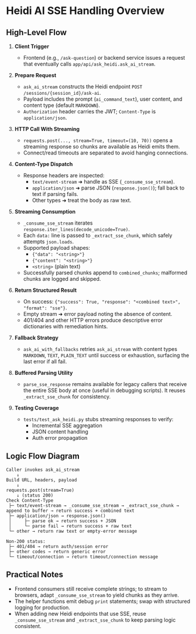 # Heidi AI SSE Handling Overview

## High-Level Flow

1. **Client Trigger**  
   - Frontend (e.g., `/ask-question`) or backend service issues a request that eventually calls `app/api/ask_heidi.ask_ai_stream`.

2. **Prepare Request**  
   - `ask_ai_stream` constructs the Heidi endpoint `POST /sessions/{session_id}/ask-ai`.  
   - Payload includes the prompt (`ai_command_text`), user content, and content type (default `MARKDOWN`).  
   - `Authorization` header carries the JWT; `Content-Type` is `application/json`.

3. **HTTP Call With Streaming**  
   - `requests.post(..., stream=True, timeout=(10, 70))` opens a streaming response so chunks are available as Heidi emits them.  
   - Connect/read timeouts are separated to avoid hanging connections.

4. **Content-Type Dispatch**  
   - Response headers are inspected:
     - `text/event-stream` ➜ handle as SSE (`_consume_sse_stream`).  
     - `application/json` ➜ parse JSON (`response.json()`); fall back to text if parsing fails.  
     - Other types ➜ treat the body as raw text.

5. **Streaming Consumption**  
   - `_consume_sse_stream` iterates `response.iter_lines(decode_unicode=True)`.  
   - Each `data:` line is passed to `_extract_sse_chunk`, which safely attempts `json.loads`.  
   - Supported payload shapes:
     - `{"data": "<string>"}`  
     - `{"content": "<string>"}`  
     - `<string>` (plain text)  
   - Successfully parsed chunks append to `combined_chunks`; malformed chunks are logged and skipped.

6. **Return Structured Result**  
   - On success: `{"success": True, "response": "<combined text>", "format": "sse"}`.  
   - Empty stream ➜ error payload noting the absence of content.  
   - 401/404 and other HTTP errors produce descriptive error dictionaries with remediation hints.

7. **Fallback Strategy**  
   - `ask_ai_with_fallbacks` retries `ask_ai_stream` with content types `MARKDOWN`, `TEXT`, `PLAIN_TEXT` until success or exhaustion, surfacing the last error if all fail.

8. **Buffered Parsing Utility**  
   - `parse_sse_response` remains available for legacy callers that receive the entire SSE body at once (useful in debugging scripts). It reuses `_extract_sse_chunk` for consistency.

9. **Testing Coverage**  
   - `tests/test_ask_heidi.py` stubs streaming responses to verify:  
     - Incremental SSE aggregation  
     - JSON content handling  
     - Auth error propagation

## Logic Flow Diagram

```
Caller invokes ask_ai_stream
    ↓
Build URL, headers, payload
    ↓
requests.post(stream=True)
    ↓ (status 200)
Check Content-Type
 ├─ text/event-stream → _consume_sse_stream → _extract_sse_chunk → append to buffer → return success + combined text
 ├─ application/json → response.json()
 │     ├─ parse ok → return success + JSON
 │     └─ parse fail → return success + raw text
 └─ other → return raw text or empty-error message

Non-200 status:
 ├─ 401/404 → return auth/session error
 ├─ other codes → return generic error
 └─ timeout/connection → return timeout/connection message
```

## Practical Notes

- Frontend consumers still receive complete strings; to stream to browsers, adapt `_consume_sse_stream` to yield chunks as they arrive.  
- The helper functions emit debug `print` statements; swap with structured logging for production.  
- When adding new Heidi endpoints that use SSE, reuse `_consume_sse_stream` and `_extract_sse_chunk` to keep parsing logic consistent.
